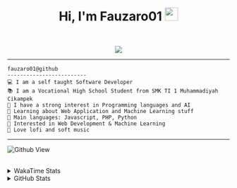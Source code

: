 <h1 align="center">
Hi, I'm Fauzaro01
  <img src="https://media.giphy.com/media/hvRJCLFzcasrR4ia7z/giphy.gif" width="30"></h1>
<br/>

<p align="center">
  <a href="https://github.com/DenverCoder1/readme-typing-svg">
    <img src="https://readme-typing-svg.herokuapp.com?lines=Chill%20and%20Coding;Full+Stack+Web+Developer;Student;Software%20Develover;Always%20learning%20new%20things&center=true&width=380&height=45">
  </a>
</p>

<hr>

```
fauzaro01@github
-------------------------
💻 I am a self taught Software Developer
📚 I am a Vocational High School Student from SMK TI 1 Muhammadiyah Cikampek
📝 I have a strong interest in Programming languages and AI
🌱 Learning about Web Application and Machine Learning stuff
🌟 Main languages: Javascript, PHP, Python
🚩 Interested in Web Development & Machine Learning
🎵 Love lofi and soft music 
```

<hr>

![Github View](https://komarev.com/ghpvc/?username=fauzaro01&style=flat-square)
<br><br>
<details>
  <summary>
     WakaTime Stats
  </summary>
  <br>
  <!--START_SECTION:waka-->

```txt
From: 10 September 2021 - To: 28 April 2025

Total Time: 830 hrs 14 mins

JavaScript          249 hrs 59 mins ███████▓░░░░░░░░░░░░░░░░░   30.11 %
PHP                 170 hrs 44 mins █████░░░░░░░░░░░░░░░░░░░░   20.57 %
HTML                100 hrs 38 mins ███░░░░░░░░░░░░░░░░░░░░░░   12.12 %
Blade Template      81 hrs 17 mins  ██▒░░░░░░░░░░░░░░░░░░░░░░   09.79 %
EJS                 56 hrs 49 mins  █▓░░░░░░░░░░░░░░░░░░░░░░░   06.84 %
Java                41 hrs 50 mins  █▒░░░░░░░░░░░░░░░░░░░░░░░   05.04 %
CSS                 32 hrs 32 mins  █░░░░░░░░░░░░░░░░░░░░░░░░   03.92 %
JSON                30 hrs 59 mins  █░░░░░░░░░░░░░░░░░░░░░░░░   03.73 %
Python              13 hrs 50 mins  ▒░░░░░░░░░░░░░░░░░░░░░░░░   01.67 %
Other               6 hrs 27 mins   ▒░░░░░░░░░░░░░░░░░░░░░░░░   00.78 %
```

<!--END_SECTION:waka-->
</details>
<details>
  <summary>
    GitHub Stats
  </summary>
  <br>
  <div align="center">
    <img src="https://github-readme-stats.vercel.app/api?username=Fauzaro01&show_icons=true&theme=algolia" alt="Fauzaro01's GitHub Stats" style="margin: 20px;" />
    <img src="https://github-readme-streak-stats.herokuapp.com/?user=Fauzaro01&theme=algolia" alt="Fauzaro01's GitHub Streak" style="margin: 20px;" />
  </div>

  <div align="center">
    <img src="https://github-readme-stats.vercel.app/api?username=Fauzaro01&show_icons=true&locale=en&count_private=true&hide_rank=true&custom_title=My%20GitHub%20Stats&disable_animations=true&theme=algolia" alt="Fauzaro01's Stars" style="margin: 20px;" />
    <img src="https://github-readme-stats.vercel.app/api/top-langs/?username=Fauzaro01&langs_count=8&theme=algolia&layout=compact" alt="Top Languages" style="margin: 20px;" />
  </div>
</details>
